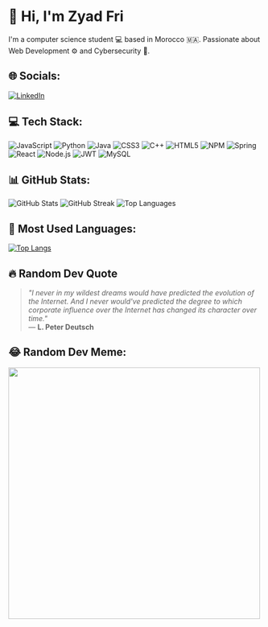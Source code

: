 # 👋 Hi, I'm Zyad Fri

I'm a computer science student 💻 based in Morocco 🇲🇦. Passionate about Web Development ⚙️ and Cybersecurity 🔐.

## 🌐 Socials:
[![LinkedIn](https://img.shields.io/badge/LinkedIn-0077B5?style=for-the-badge&logo=linkedin&logoColor=white)](your-linkedin-url)

## 💻 Tech Stack:
![JavaScript](https://img.shields.io/badge/-JavaScript-F7DF1E?style=flat-square&logo=javascript&logoColor=black)
![Python](https://img.shields.io/badge/-Python-3776AB?style=flat-square&logo=python&logoColor=white)
![Java](https://img.shields.io/badge/-Java-007396?style=flat-square&logo=java&logoColor=white)
![CSS3](https://img.shields.io/badge/-CSS3-1572B6?style=flat-square&logo=css3)
![C++](https://img.shields.io/badge/-C++-00599C?style=flat-square&logo=cplusplus&logoColor=white)
![HTML5](https://img.shields.io/badge/-HTML5-E34F26?style=flat-square&logo=html5&logoColor=white)
![NPM](https://img.shields.io/badge/-NPM-CB3837?style=flat-square&logo=npm)
![Spring](https://img.shields.io/badge/-Spring-6DB33F?style=flat-square&logo=spring)
![React](https://img.shields.io/badge/-React-61DAFB?style=flat-square&logo=react)
![Node.js](https://img.shields.io/badge/-Node.js-339933?style=flat-square&logo=node.js&logoColor=white)
![JWT](https://img.shields.io/badge/-JWT-000000?style=flat-square&logo=jsonwebtokens)
![MySQL](https://img.shields.io/badge/-MySQL-4479A1?style=flat-square&logo=mysql&logoColor=white)

## 📊 GitHub Stats:
![GitHub Stats](https://github-readme-stats.vercel.app/api?username=ZyadFri&show_icons=true&theme=dark)
![GitHub Streak](https://streak-stats.demolab.com/?user=ZyadFri&theme=dark)
![Top Languages](https://github-readme-stats.vercel.app/api/top-langs/?username=ZyadFri&layout=compact&theme=dark)

## 📌 Most Used Languages:
[![Top Langs](https://github-readme-stats.vercel.app/api/top-langs/?username=ZyadFri&layout=compact&theme=dark)](https://github.com/anuraghazra/github-readme-stats)

## 🔥 Random Dev Quote
> *"I never in my wildest dreams would have predicted the evolution of the Internet. And I never would've predicted the degree to which corporate influence over the Internet has changed its character over time."*  
> — **L. Peter Deutsch**

## 😂 Random Dev Meme:
<img src="https://freeimage.host/i/HWooyoN" width="500"/>
